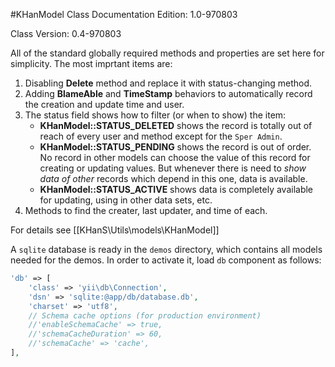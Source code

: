 #KHanModel Class
Documentation Edition: 1.0-970803

Class Version: 0.4-970803

All of the standard globally required methods and properties are set here for simplicity.
The most imprtant items are:

1. Disabling **Delete** method and replace it with status-changing method.
1. Adding **BlameAble** and **TimeStamp** behaviors to automatically record the creation and update time and user.
1. The status field shows how to filter (or when to show) the item:
   + **KHanModel::STATUS_DELETED** shows the record is totally out of reach of every user and method except for the `Sper Admin`. 
   + **KHanModel::STATUS_PENDING** shows the record is out of order. No record in other models can choose the value of this record 
for creating or updating values. But whenever there is need to _show data of other_ records which depend in this one,
data is available. 
   + **KHanModel::STATUS_ACTIVE**  shows data is completely available for updating, using in other data sets, etc.
1. Methods to find the creater, last updater, and time of each.

For details see [[KHanS\Utils\models\KHanModel]]

A `sqlite` database is ready in the `demos` directory, which contains all models needed for the demos. In order to activate it,
load `db` component as follows:

```php
'db' => [
    'class' => 'yii\db\Connection',
    'dsn' => 'sqlite:@app/db/database.db',
    'charset' => 'utf8',
    // Schema cache options (for production environment)
    //'enableSchemaCache' => true,
    //'schemaCacheDuration' => 60,
    //'schemaCache' => 'cache',
],
```
